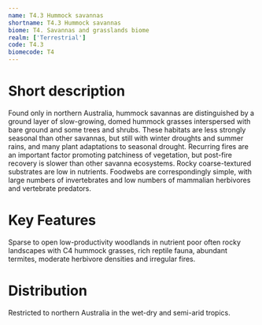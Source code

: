 ```yaml
---
name: T4.3 Hummock savannas
shortname: T4.3 Hummock savannas
biome: T4. Savannas and grasslands biome
realm: ['Terrestrial']
code: T4.3
biomecode: T4
---
```

# Short description

Found only in northern Australia, hummock savannas are distinguished by a ground layer of slow-growing, domed hummock grasses interspersed with bare ground and some trees and shrubs. These habitats are less strongly seasonal than other savannas, but still with winter droughts and summer rains, and many plant adaptations to seasonal drought. Recurring fires are an important factor promoting patchiness of vegetation, but post-fire recovery is slower than other savanna ecosystems. Rocky coarse-textured substrates are low in nutrients. Foodwebs are correspondingly simple, with large numbers of invertebrates and low numbers of mammalian herbivores and vertebrate predators.

# Key Features

Sparse to open low-productivity woodlands in nutrient poor often rocky landscapes with C4 hummock grasses, rich reptile fauna, abundant termites, moderate herbivore densities and irregular fires.

# Distribution

Restricted to northern Australia in the wet-dry and semi-arid tropics.

